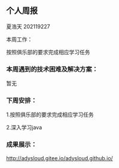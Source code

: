 ## 个人周报

夏浩天 202119227

本周工作：

按照俱乐部的要求完成相应学习任务

### 本周遇到的技术困难及解决方案：

暂无

### 下周安排：

1.按照俱乐部的要求完成相应学习任务

2.深入学习java

### 成果展示：

http://adysloud.gitee.io/adysloud.github.io/
